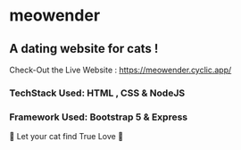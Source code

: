 # meowender
## A dating website for cats ! 
Check-Out the Live Website : https://meowender.cyclic.app/

### TechStack Used: HTML , CSS & NodeJS 
### Framework Used: Bootstrap 5 & Express

🤍 Let your cat find True Love 💙
